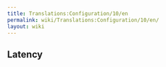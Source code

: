```yaml
---
title: Translations:Configuration/10/en
permalink: wiki/Translations:Configuration/10/en/
layout: wiki
---
```


## Latency
